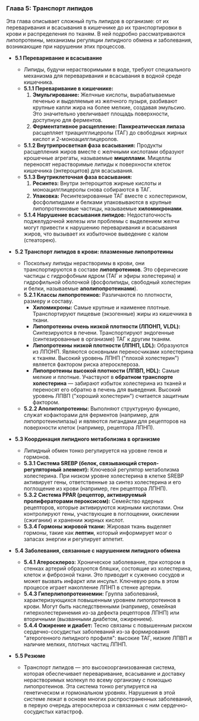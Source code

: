 ### **Глава 5: Транспорт липидов**

Эта глава описывает сложный путь липидов в организме: от их переваривания и всасывания в кишечнике до их транспортировки в крови и распределения по тканям. В ней подробно рассматриваются липопротеины, механизмы регуляции липидного обмена и заболевания, возникающие при нарушении этих процессов.

*   **5.1 Переваривание и всасывание**
    *   Липиды, будучи нерастворимыми в воде, требуют специального механизма для переваривания и всасывания в водной среде кишечника.
    *   **5.1.1 Переваривание в кишечнике:**
        1.  **Эмульгирование:** Желчные кислоты, вырабатываемые печенью и выделяемые из желчного пузыря, разбивают крупные капли жира на более мелкие, создавая эмульсию. Это значительно увеличивает площадь поверхности, доступную для ферментов.
        2.  **Ферментативное расщепление:** **Панкреатическая липаза** расщепляет триацилглицеролы (ТАГ) до свободных жирных кислот и 2-моноацилглицеролов.
    *   **5.1.2 Внутрипросветная фаза всасывания:** Продукты расщепления жиров вместе с желчными кислотами образуют крошечные агрегаты, называемые **мицеллами**. Мицеллы переносят нерастворимые липиды к поверхности клеток кишечника (энтероцитов) для всасывания.
    *   **5.1.3 Внутриклеточная фаза всасывания:**
        1.  **Ресинтез:** Внутри энтероцитов жирные кислоты и моноацилглицеролы снова собираются в ТАГ.
        2.  **Упаковка:** Ресинтезированные ТАГ вместе с холестерином, фосфолипидами и белками упаковываются в крупные липопротеиновые частицы, называемые **хиломикронами**.
    *   **5.1.4 Нарушение всасывания липидов:** Недостаточность поджелудочной железы или проблемы с выделением желчи могут привести к нарушению переваривания и всасывания жиров, что вызывает их избыточное выведение с калом (стеаторею).

*   **5.2 Транспорт липидов в крови: плазменные липопротеины**
    *   Поскольку липиды нерастворимы в крови, они транспортируются в составе **липопротеинов**. Это сферические частицы с гидрофобным ядром (ТАГ и эфиры холестерина) и гидрофильной оболочкой (фосфолипиды, свободный холестерин и белки, называемые **аполипопротеинами**).
    *   **5.2.1 Классы липопротеинов:** Различаются по плотности, размеру и составу.
        *   **Хиломикроны:** Самые крупные и наименее плотные. Транспортируют пищевые (экзогенные) жиры из кишечника в ткани.
        *   **Липопротеины очень низкой плотности (ЛПОНП, VLDL):** Синтезируются в печени. Транспортируют эндогенные (синтезированные в организме) ТАГ к другим тканям.
        *   **Липопротеины низкой плотности (ЛПНП, LDL):** Образуются из ЛПОНП. Являются основными переносчиками холестерина к тканям. Высокий уровень ЛПНП ("плохой холестерин") является фактором риска атеросклероза.
        *   **Липопротеины высокой плотности (ЛПВП, HDL):** Самые мелкие и плотные. Участвуют в **обратном транспорте холестерина** — забирают избыток холестерина из тканей и переносят его обратно в печень для выведения. Высокий уровень ЛПВП ("хороший холестерин") считается защитным фактором.
    *   **5.2.2 Аполипопротеины:** Выполняют структурную функцию, служат кофакторами для ферментов (например, для липопротеинлипазы) и являются лигандами для рецепторов на поверхности клеток (например, рецептора ЛПНП).

*   **5.3 Координация липидного метаболизма в организме**
    *   Липидный обмен тонко регулируется на уровне генов и гормонов.
    *   **5.3.1 Система SREBP (белок, связывающий стерол-регуляторный элемент):** Ключевой регулятор метаболизма холестерина. При низком уровне холестерина в клетке SREBP активирует гены, ответственные за синтез холестерина и его поглощение из крови (например, ген рецептора ЛПНП).
    *   **5.3.2 Система PPAR (рецептор, активируемый пролифераторами пероксисом):** Семейство ядерных рецепторов, которые активируются жирными кислотами. Они контролируют гены, участвующие в поглощении, окислении (сжигании) и хранении жирных кислот.
    *   **5.3.4 Гормоны жировой ткани:** Жировая ткань выделяет гормоны, такие как **лептин**, который информирует мозг о запасах энергии и регулирует аппетит.

*   **5.4 Заболевания, связанные с нарушением липидного обмена**
    *   **5.4.1 Атеросклероз:** Хроническое заболевание, при котором в стенках артерий образуются бляшки, состоящие из холестерина, клеток и фиброзной ткани. Это приводит к сужению сосудов и может вызвать инфаркт или инсульт. Ключевую роль в этом процессе играет накопление ЛПНП в стенке артерии.
    *   **5.4.3 Гиперлипопротеинемии:** Группа заболеваний, характеризующихся повышенным уровнем липопротеинов в крови. Могут быть наследственными (например, семейная гиперхолестеринемия из-за дефекта рецепторов ЛПНП) или вторичными (вызванными диабетом, ожирением).
    *   **5.4.4 Ожирение и диабет:** Тесно связаны с повышенным риском сердечно-сосудистых заболеваний из-за формирования "атерогенного липидного профиля": высокие ТАГ, низкие ЛПВП и наличие мелких, плотных частиц ЛПНП.

*   **5.5 Резюме**
    *   Транспорт липидов — это высокоорганизованная система, которая обеспечивает переваривание, всасывание и доставку нерастворимых молекул по всему организму с помощью липопротеинов. Эта система тонко регулируется на генетическом и гормональном уровнях. Нарушения в этой системе лежат в основе многих распространенных заболеваний, в первую очередь атеросклероза и связанных с ним сердечно-сосудистых катастроф.
